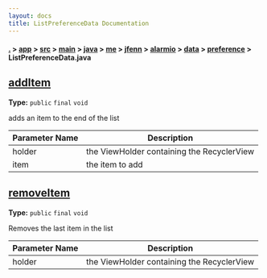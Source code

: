 ```yaml
---
layout: docs
title: ListPreferenceData Documentation
---
```

#### [.](./../../../../../../../../../index) > [app](./../../../../../../../../index) > [src](./../../../../../../../index) > [main](./../../../../../../index) > [java](./../../../../../index) > [me](./../../../../index) > [jfenn](./../../../index) > [alarmio](./../../index) > [data](./../index) > [preference](./index) > **ListPreferenceData.java**

## [addItem](https://github.com/fennifith/Alarmio/blob/master/app/src/main/java/me/jfenn/alarmio/data/preference/ListPreferenceData.java#L79)

**Type:** `public` `final` `void`

adds an item to the end of the list 





|Parameter Name|Description|
|-----|-----|
|holder|the ViewHolder containing the RecyclerView|
|item|the item to add  |








## [removeItem](https://github.com/fennifith/Alarmio/blob/master/app/src/main/java/me/jfenn/alarmio/data/preference/ListPreferenceData.java#L95)

**Type:** `public` `final` `void`

Removes the last item in the list 





|Parameter Name|Description|
|-----|-----|
|holder|the ViewHolder containing the RecyclerView  |








